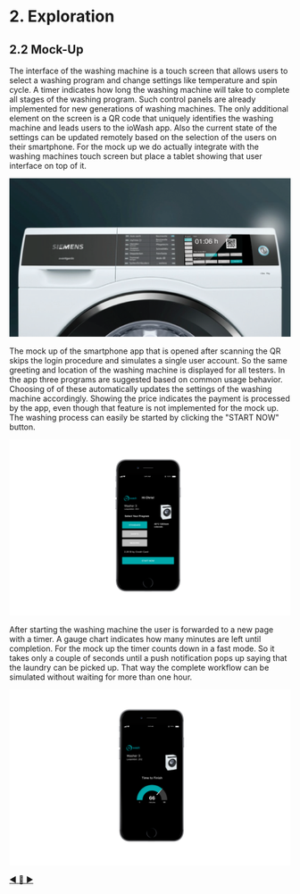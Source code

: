 # 2. Exploration
## 2.2 Mock-Up

The interface of the washing machine is a touch screen that allows users to select a washing program and change settings like temperature and spin cycle. A timer indicates how long the washing machine will take to complete all stages of the washing program. Such control panels are already implemented for new generations of washing machines. The only additional element on the screen is a QR code that uniquely identifies the washing machine and leads users to the ioWash app. Also the current state of the settings can be updated remotely based on the selection of the users on their smartphone. For the mock up we do actually integrate with the washing machines touch screen but place a tablet showing that user interface on top of it.

<img src="../resources/mock_up_interface_1.png" width="600px" alt="Interface 1"/>

The mock up of the smartphone app that is opened after scanning the QR skips the login procedure and simulates a single user account. So the same greeting and location of the washing machine is displayed for all testers. In the app three programs are suggested based on common usage behavior. Choosing of of these automatically updates the settings of the washing machine accordingly. Showing the price indicates the payment is processed by the app, even though that feature is not implemented for the mock up. The washing process can easily be started by clicking the "START NOW" button.

![Interface 2](../resources/mock_up_interface_2.png)

After starting the washing machine the user is forwarded to a new page with a timer. A gauge chart indicates how many minutes are left until completion. For the mock up the timer counts down in a fast mode. So it takes only a couple of seconds until a push notification pops up saying that the laundry can be picked up. That way the complete workflow can be simulated without waiting for more than one hour.

![Interface 3](../resources/mock_up_interface_3.png)


[:arrow_backward: ](../02_Exploration/2.1_System%20Architecture.md)[:arrow_up_small: ](../README.md)[:arrow_forward: ](../03_Experimentation/3._Experimentation.md)

